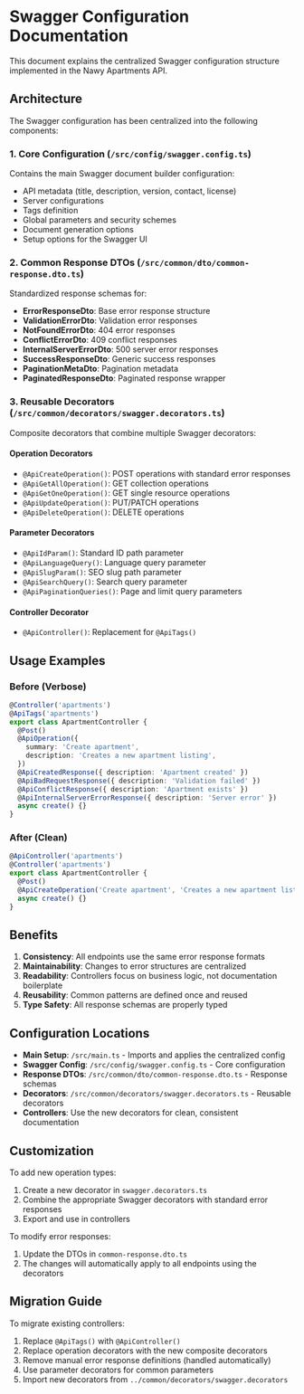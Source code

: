 # Swagger Configuration Documentation

This document explains the centralized Swagger configuration structure implemented in the Nawy Apartments API.

## Architecture

The Swagger configuration has been centralized into the following components:

### 1. Core Configuration (`/src/config/swagger.config.ts`)

Contains the main Swagger document builder configuration:

- API metadata (title, description, version, contact, license)
- Server configurations
- Tags definition
- Global parameters and security schemes
- Document generation options
- Setup options for the Swagger UI

### 2. Common Response DTOs (`/src/common/dto/common-response.dto.ts`)

Standardized response schemas for:

- **ErrorResponseDto**: Base error response structure
- **ValidationErrorDto**: Validation error responses
- **NotFoundErrorDto**: 404 error responses
- **ConflictErrorDto**: 409 conflict responses
- **InternalServerErrorDto**: 500 server error responses
- **SuccessResponseDto**: Generic success responses
- **PaginationMetaDto**: Pagination metadata
- **PaginatedResponseDto**: Paginated response wrapper

### 3. Reusable Decorators (`/src/common/decorators/swagger.decorators.ts`)

Composite decorators that combine multiple Swagger decorators:

#### Operation Decorators

- `@ApiCreateOperation()`: POST operations with standard error responses
- `@ApiGetAllOperation()`: GET collection operations
- `@ApiGetOneOperation()`: GET single resource operations
- `@ApiUpdateOperation()`: PUT/PATCH operations
- `@ApiDeleteOperation()`: DELETE operations

#### Parameter Decorators

- `@ApiIdParam()`: Standard ID path parameter
- `@ApiLanguageQuery()`: Language query parameter
- `@ApiSlugParam()`: SEO slug path parameter
- `@ApiSearchQuery()`: Search query parameter
- `@ApiPaginationQueries()`: Page and limit query parameters

#### Controller Decorator

- `@ApiController()`: Replacement for `@ApiTags()`

## Usage Examples

### Before (Verbose)

```typescript
@Controller('apartments')
@ApiTags('apartments')
export class ApartmentController {
  @Post()
  @ApiOperation({
    summary: 'Create apartment',
    description: 'Creates a new apartment listing',
  })
  @ApiCreatedResponse({ description: 'Apartment created' })
  @ApiBadRequestResponse({ description: 'Validation failed' })
  @ApiConflictResponse({ description: 'Apartment exists' })
  @ApiInternalServerErrorResponse({ description: 'Server error' })
  async create() {}
}
```

### After (Clean)

```typescript
@ApiController('apartments')
@Controller('apartments')
export class ApartmentController {
  @Post()
  @ApiCreateOperation('Create apartment', 'Creates a new apartment listing')
  async create() {}
}
```

## Benefits

1. **Consistency**: All endpoints use the same error response formats
2. **Maintainability**: Changes to error structures are centralized
3. **Readability**: Controllers focus on business logic, not documentation boilerplate
4. **Reusability**: Common patterns are defined once and reused
5. **Type Safety**: All response schemas are properly typed

## Configuration Locations

- **Main Setup**: `/src/main.ts` - Imports and applies the centralized config
- **Swagger Config**: `/src/config/swagger.config.ts` - Core configuration
- **Response DTOs**: `/src/common/dto/common-response.dto.ts` - Response schemas
- **Decorators**: `/src/common/decorators/swagger.decorators.ts` - Reusable decorators
- **Controllers**: Use the new decorators for clean, consistent documentation

## Customization

To add new operation types:

1. Create a new decorator in `swagger.decorators.ts`
2. Combine the appropriate Swagger decorators with standard error responses
3. Export and use in controllers

To modify error responses:

1. Update the DTOs in `common-response.dto.ts`
2. The changes will automatically apply to all endpoints using the decorators

## Migration Guide

To migrate existing controllers:

1. Replace `@ApiTags()` with `@ApiController()`
2. Replace operation decorators with the new composite decorators
3. Remove manual error response definitions (handled automatically)
4. Use parameter decorators for common parameters
5. Import new decorators from `../common/decorators/swagger.decorators`
